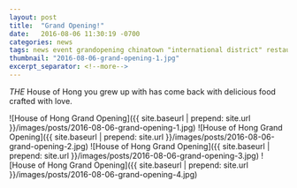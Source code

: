 ```yaml
---
layout: post
title:  "Grand Opening!"
date:   2016-08-06 11:30:19 -0700
categories: news
tags: news event grandopening chinatown "international district" restaurant chinesefood liondance
thumbnail: "2016-08-06-grand-opening-1.jpg"
excerpt_separator: <!--more-->
---
```

*THE* House of Hong you grew up with has come back with delicious food crafted with love.
<!--more-->
![House of Hong Grand Opening]({{ site.baseurl | prepend: site.url }}/images/posts/2016-08-06-grand-opening-1.jpg)
![House of Hong Grand Opening]({{ site.baseurl | prepend: site.url }}/images/posts/2016-08-06-grand-opening-2.jpg)
![House of Hong Grand Opening]({{ site.baseurl | prepend: site.url }}/images/posts/2016-08-06-grand-opening-3.jpg)
![House of Hong Grand Opening]({{ site.baseurl | prepend: site.url }}/images/posts/2016-08-06-grand-opening-4.jpg)
